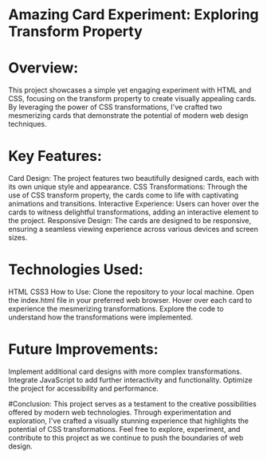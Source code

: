  # Amazing Card Experiment: Exploring Transform Property
 
 # Overview:
This project showcases a simple yet engaging experiment with HTML and CSS, focusing on the transform property to create visually appealing cards. By leveraging the power of CSS transformations, I've crafted two mesmerizing cards that demonstrate the potential of modern web design techniques.

# Key Features:
Card Design: The project features two beautifully designed cards, each with its own unique style and appearance.
CSS Transformations: Through the use of CSS transform property, the cards come to life with captivating animations and transitions.
Interactive Experience: Users can hover over the cards to witness delightful transformations, adding an interactive element to the project.
Responsive Design: The cards are designed to be responsive, ensuring a seamless viewing experience across various devices and screen sizes.

# Technologies Used:
HTML
CSS3
How to Use:
Clone the repository to your local machine.
Open the index.html file in your preferred web browser.
Hover over each card to experience the mesmerizing transformations.
Explore the code to understand how the transformations were implemented.

# Future Improvements:
Implement additional card designs with more complex transformations.
Integrate JavaScript to add further interactivity and functionality.
Optimize the project for accessibility and performance.
 
#Conclusion:
This project serves as a testament to the creative possibilities offered by modern web technologies. Through experimentation and exploration, I've crafted a visually stunning experience that highlights the potential of CSS transformations. Feel free to explore, experiment, and contribute to this project as we continue to push the boundaries of web design.

